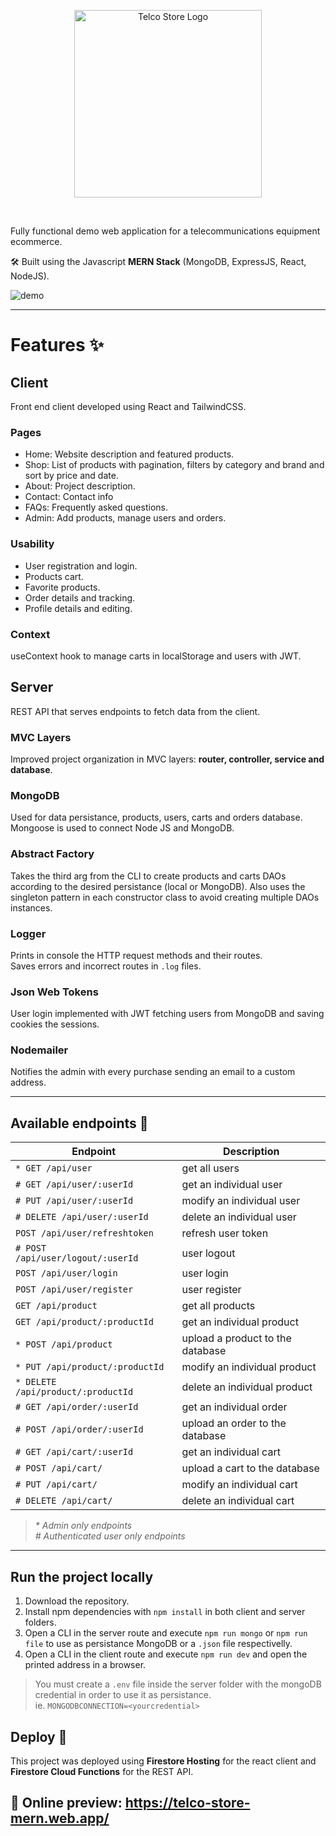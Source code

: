 <p align="center">
  <img src="https://i.ibb.co/YhZYpWd/Logo2-Dark.png" width="300" alt="Telco Store Logo" />
</p>

<br/>

Fully functional demo web application for a telecommunications equipment ecommerce. <br/>

🛠️ Built using the Javascript **MERN Stack** (MongoDB, ExpressJS, React, NodeJS).

![demo](images/demo.gif) <br/>

---

# Features ✨

## Client

Front end client developed using React and TailwindCSS.

### Pages

-   Home: Website description and featured products.
-   Shop: List of products with pagination, filters by category and brand and sort by price and date.
-   About: Project description.
-   Contact: Contact info
-   FAQs: Frequently asked questions.
-   Admin: Add products, manage users and orders.

### Usability

-   User registration and login.
-   Products cart.
-   Favorite products.
-   Order details and tracking.
-   Profile details and editing.

### Context

useContext hook to manage carts in localStorage and users with JWT.

## Server

REST API that serves endpoints to fetch data from the client.

### MVC Layers

Improved project organization in MVC layers: **router, controller, service and database**.

### MongoDB

Used for data persistance, products, users, carts and orders database. Mongoose is used to connect Node JS and MongoDB.

### Abstract Factory

Takes the third arg from the CLI to create products and carts DAOs according to the desired persistance (local or MongoDB). Also uses the singleton pattern in each constructor class to avoid creating multiple DAOs instances.

### Logger

Prints in console the HTTP request methods and their routes. <br/>
Saves errors and incorrect routes in `.log` files.

### Json Web Tokens

User login implemented with JWT fetching users from MongoDB and saving cookies the sessions.

### Nodemailer

Notifies the admin with every purchase sending an email to a custom address.

---

## Available endpoints 📍

| Endpoint                           | Description                      |
| ---------------------------------- | -------------------------------- |
| `* GET /api/user`                  | get all users                    |
| `# GET /api/user/:userId`          | get an individual user           |
| `# PUT /api/user/:userId`          | modify an individual user        |
| `# DELETE /api/user/:userId`       | delete an individual user        |
| `POST /api/user/refreshtoken`      | refresh user token               |
| `# POST /api/user/logout/:userId`  | user logout                      |
| `POST /api/user/login`             | user login                       |
| `POST /api/user/register`          | user register                    |
| `GET /api/product`                 | get all products                 |
| `GET /api/product/:productId`      | get an individual product        |
| `* POST /api/product`              | upload a product to the database |
| `* PUT /api/product/:productId`    | modify an individual product     |
| `* DELETE /api/product/:productId` | delete an individual product     |
| `# GET /api/order/:userId`         | get an individual order          |
| `# POST /api/order/:userId`        | upload an order to the database  |
| `# GET /api/cart/:userId`          | get an individual cart           |
| `# POST /api/cart/`                | upload a cart to the database    |
| `# PUT /api/cart/`                 | modify an individual cart        |
| `# DELETE /api/cart/`              | delete an individual cart        |

> _\* Admin only endpoints_ </br> _# Authenticated user only endpoints_

---

## Run the project locally

1. Download the repository.
2. Install npm dependencies with `npm install` in both client and server folders.
3. Open a CLI in the server route and execute `npm run mongo` or `npm run file` to use as persistance MongoDB or a `.json` file respectivelly.
4. Open a CLI in the client route and execute `npm run dev` and open the printed address in a browser.

> You must create a `.env` file inside the server folder with the mongoDB credential in order to use it as persistance. <br/>ie. `MONGODBCONNECTION=<yourcredential>`

## Deploy 🚀

This project was deployed using **Firestore Hosting** for the react client and **Firestore Cloud Functions** for the REST API.

## 🔗 Online preview: https://telco-store-mern.web.app/
